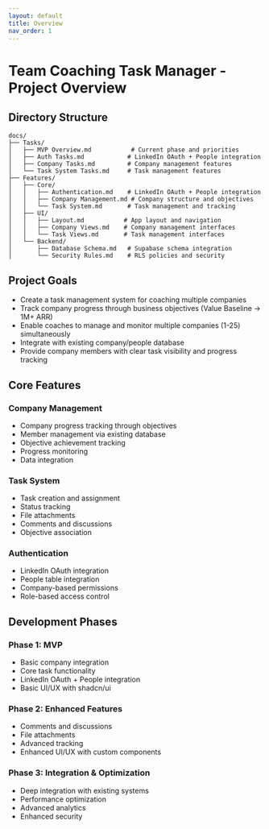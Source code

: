 ```yaml
---
layout: default
title: Overview
nav_order: 1
---
```


# Team Coaching Task Manager - Project Overview

## Directory Structure
```
docs/
├── Tasks/
│   ├── MVP Overview.md           # Current phase and priorities
│   ├── Auth Tasks.md            # LinkedIn OAuth + People integration
│   ├── Company Tasks.md         # Company management features
│   └── Task System Tasks.md     # Task management features
├── Features/
│   ├── Core/
│   │   ├── Authentication.md    # LinkedIn OAuth + People integration
│   │   ├── Company Management.md # Company structure and objectives
│   │   └── Task System.md       # Task management and tracking
│   ├── UI/
│   │   ├── Layout.md           # App layout and navigation
│   │   ├── Company Views.md    # Company management interfaces
│   │   └── Task Views.md       # Task management interfaces
│   └── Backend/
│       ├── Database Schema.md   # Supabase schema integration
│       └── Security Rules.md    # RLS policies and security
```

## Project Goals
- Create a task management system for coaching multiple companies
- Track company progress through business objectives (Value Baseline → 1M+ ARR)
- Enable coaches to manage and monitor multiple companies (1-25) simultaneously
- Integrate with existing company/people database
- Provide company members with clear task visibility and progress tracking

## Core Features

### Company Management
- Company progress tracking through objectives
- Member management via existing database
- Objective achievement tracking
- Progress monitoring
- Data integration

### Task System
- Task creation and assignment
- Status tracking
- File attachments
- Comments and discussions
- Objective association

### Authentication
- LinkedIn OAuth integration
- People table integration
- Company-based permissions
- Role-based access control

## Development Phases

### Phase 1: MVP
- Basic company integration
- Core task functionality
- LinkedIn OAuth + People integration
- Basic UI/UX with shadcn/ui

### Phase 2: Enhanced Features
- Comments and discussions
- File attachments
- Advanced tracking
- Enhanced UI/UX with custom components

### Phase 3: Integration & Optimization
- Deep integration with existing systems
- Performance optimization
- Advanced analytics
- Enhanced security 